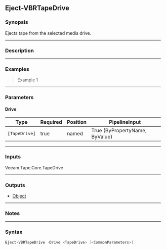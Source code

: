 Eject-VBRTapeDrive
------------------

### Synopsis
Ejects tape from the selected media drive.

---

### Description

---

### Examples
> Example 1

---

### Parameters
#### **Drive**

|Type         |Required|Position|PipelineInput                 |
|-------------|--------|--------|------------------------------|
|`[TapeDrive]`|true    |named   |True (ByPropertyName, ByValue)|

---

### Inputs
Veeam.Tape.Core.TapeDrive

---

### Outputs
* [Object](https://learn.microsoft.com/en-us/dotnet/api/System.Object)

---

### Notes

---

### Syntax
```PowerShell
Eject-VBRTapeDrive -Drive <TapeDrive> [<CommonParameters>]
```
